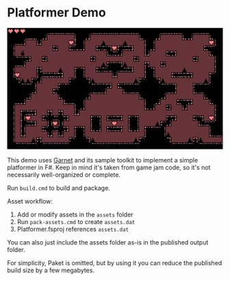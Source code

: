 # Platformer Demo

![Screenshot](images/screenshot.png)

This demo uses [Garnet](https://github.com/bcarruthers/garnet) and its sample toolkit to implement a simple platformer in F#. Keep in mind it's taken from game jam code, so it's not necessarily well-organized or complete.

Run ```build.cmd``` to build and package.

Asset workflow:

1. Add or modify assets in the ```assets``` folder
2. Run ```pack-assets.cmd``` to create ```assets.dat```
3. Platformer.fsproj references ```assets.dat```

You can also just include the assets folder as-is in the published output folder.

For simplicity, Paket is omitted, but by using it you can reduce the published build size by a few megabytes.
